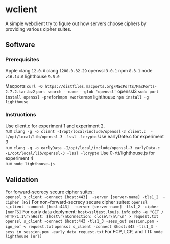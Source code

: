 # wclient

A simple webclient try to figure out how servers choose ciphers by providing various cipher suites.
## Software
### Prerequisites
Apple clang `12.0.0` 
clang `1200.0.32.29`
openssl `3.0.1`
npm `8.3.1`
node `v16.14.0`
lighthouse `9.5.0`

Macports    `curl -O https://distfiles.macports.org/MacPorts/MacPorts-2.7.2.tar.bz2`
            `port search --name --glob 'openssl'`
openssl3    `sudo port install openssl -preforkmpm +workermpm`
lighthouse  `npm install -g lighthouse`

### Instructions

Use client.c for experiment 1 and experiment 2.  
    run `clang -g -o client -I/opt/local/include/openssl-3 client.c  -L/opt/local/lib/openssl-3 -lssl -lcrypto`
Use earlyDate.c for experiment 3   
    run `clang -g -o earlyData -I/opt/local/include/openssl-3 earlyData.c  -L/opt/local/lib/openssl-3 -lssl -lcrypto`
Use 0-rtt/lighthouse.js for experiment 4  
    run `node lighthouse.js`

## Validation
For forward-secrecy secure cipher suites:  
    `openssl s_client -connect [host:443]  -server [server-name] -tls1_2  -cipher [FS]`
For non-forward-secrecy secure cipher suites:
    `openssl s_client -connect [host:443]  -server [server-name] -tls1_2 -cipher [nonFS]`
For early data deplyment:
    `host=ssltest.louis.info`
    `echo -e "GET / HTTP/1.1\r\nHost: $host\r\nConnection: close\r\n\r\n" > request.txt`
    `openssl s_client -connect $host:443 -tls1_3 -sess_out session.pem -ign_eof < request.txt`
    `openssl s_client -connect $host:443 -tls1_3 -sess_in session.pem -early_data request.txt`
For FCP, LCP, and TTI:
    `node lighthouse [url]`




